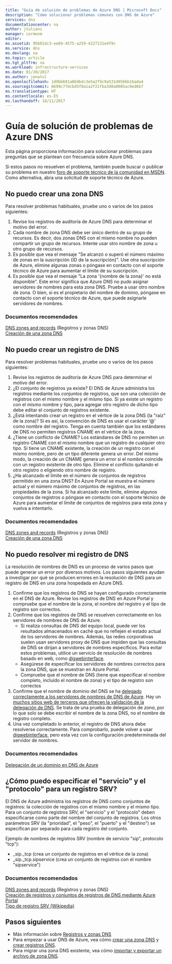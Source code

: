 ```yaml
---
title: "Guía de solución de problemas de Azure DNS | Microsoft Docs"
description: "Cómo solucionar problemas comunes con DNS de Azure"
services: dns
documentationcenter: na
author: jtuliani
manager: carmonm
editor: 
ms.assetid: 95b01dc3-ee69-4575-a259-4227131e4f9c
ms.service: dns
ms.devlang: na
ms.topic: article
ms.tgt_pltfrm: na
ms.workload: infrastructure-services
ms.date: 01/20/2017
ms.author: jonatul
ms.openlocfilehash: 1d9bb681a864bdc3e5a2f9c9a531d9566b16ada4
ms.sourcegitcommit: 6699c77dcbd5f8a1a2f21fba3d0a0005ac9ed6b7
ms.translationtype: HT
ms.contentlocale: es-ES
ms.lasthandoff: 10/11/2017
---
```

# <a name="azure-dns-troubleshooting-guide"></a>Guía de solución de problemas de Azure DNS

Esta página proporciona información para solucionar problemas para preguntas que se plantean con frecuencia sobre Azure DNS.

Si estos pasos no resuelven el problema, también puede buscar o publicar su problema en nuestro [foro de soporte técnico de la comunidad en MSDN](https://social.msdn.microsoft.com/Forums/en-US/home?forum=WAVirtualMachinesVirtualNetwork). Como alternativa, abra una solicitud de soporte técnico de Azure.


## <a name="i-cant-create-a-dns-zone"></a>No puedo crear una zona DNS

Para resolver problemas habituales, pruebe uno o varios de los pasos siguientes:

1.  Revise los registros de auditoría de Azure DNS para determinar el motivo del error.
2.  Cada nombre de zona DNS debe ser único dentro de su grupo de recursos. Es decir, dos zonas DNS con el mismo nombre no pueden compartir un grupo de recursos. Intente usar otro nombre de zona u otro grupo de recursos.
3.  Es posible que vea el mensaje "Se alcanzó o superó el número máximo de zonas en la suscripción {ID de la suscripción}". Use otra suscripción de Azure, elimine algunas zonas o póngase en contacto con el soporte técnico de Azure para aumentar el límite de su suscripción.
4.  Es posible que vea el mensaje "La zona '{nombre de la zona}' no está disponible". Este error significa que Azure DNS no pudo asignar servidores de nombres para esta zona DNS. Pruebe a usar otro nombre de zona. O bien, si es el propietario del nombre de dominio, póngase en contacto con el soporte técnico de Azure, que puede asignarle servidores de nombres.


### <a name="recommended-documents"></a>**Documentos recomendados**

[DNS zones and records](dns-zones-records.md)
 (Registros y zonas DNS)<br>
[Creación de una zona DNS](dns-getstarted-create-dnszone-portal.md)

## <a name="i-cant-create-a-dns-record"></a>No puedo crear un registro de DNS

Para resolver problemas habituales, pruebe uno o varios de los pasos siguientes:

1.  Revise los registros de auditoría de Azure DNS para determinar el motivo del error.
2.  ¿El conjunto de registros ya existe?  El DNS de Azure administra los registros mediante los *conjuntos* de registros, que son una colección de registros con el mismo nombre y el mismo tipo. Si ya existe un registro con el mismo nombre y tipo, para agregar otro registro de dicho tipo debe editar el conjunto de registros existente.
3.  ¿Está intentando crear un registro en el vértice de la zona DNS (la "raíz" de la zona)? Si es así, la convención de DNS es usar el carácter ‘@’ como nombre del registro. Tenga en cuenta también que los estándares de DNS no permiten registros CNAME en el vértice de la zona.
4.  ¿Tiene un conflicto de CNAME?  Los estándares de DNS no permiten un registro CNAME con el mismo nombre que un registro de cualquier otro tipo. Si tiene un CNAME existente, la creación de un registro con el mismo nombre, pero de un tipo diferente genera un error.  Del mismo modo, la creación de un CNAME genera un error si el nombre coincide con un registro existente de otro tipo. Elimine el conflicto quitando el otro registro o eligiendo otro nombre de registro.
5.  ¿Ha alcanzado el límite en el número de conjuntos de registros permitido en una zona DNS? En Azure Portal se muestra el número actual y el número máximo de conjuntos de registros, en las propiedades de la zona. Si ha alcanzado este límite, elimine algunos conjuntos de registros o póngase en contacto con el soporte técnico de Azure para aumentar el límite de conjuntos de registros para esta zona y vuelva a intentarlo. 


### <a name="recommended-documents"></a>**Documentos recomendados**

[DNS zones and records](dns-zones-records.md)
 (Registros y zonas DNS)<br>
[Creación de una zona DNS](dns-getstarted-create-dnszone-portal.md)



## <a name="i-cant-resolve-my-dns-record"></a>No puedo resolver mi registro de DNS

La resolución de nombres de DNS es un proceso de varios pasos que puede generar un error por diversos motivos. Los pasos siguientes ayudan a investigar por qué se producen errores en la resolución de DNS para un registro de DNS en una zona hospedada en Azure DNS.

1.  Confirme que los registros de DNS se hayan configurado correctamente en el DNS de Azure. Revise los registros de DNS en Azure Portal y compruebe que el nombre de la zona, el nombre del registro y el tipo de registro son correctos.
2.  Confirme que los registros de DNS se resuelven correctamente en los servidores de nombres de DNS de Azure.
    - Si realiza consultas de DNS del equipo local, puede ver los resultados almacenados en caché que no reflejen el estado actual de los servidores de nombres.  Además, las redes corporativas suelen usan servidores proxy de DNS que impiden que las consultas de DNS se dirijan a servidores de nombres específicos.  Para evitar estos problemas, utilice un servicio de resolución de nombres basado en web, como [digwebinterface](http://digwebinterface.com).
    - Asegúrese de especificar los servidores de nombres correctos para la zona DNS, que se muestran en Azure Portal.
    - Compruebe que el nombre de DNS (tiene que especificar el nombre completo, incluido el nombre de zona) y el tipo de registro son correctos
3.  Confirme que el nombre de dominio del DNS se ha [delegado correctamente a los servidores de nombres de DNS de Azure](dns-domain-delegation.md). Hay un [muchos sitios web de terceros que ofrecen la validación de la delegación de DNS](https://www.bing.com/search?q=dns+check+tool). Se trata de una prueba de delegación de *zona*, por lo que solo se debe escribir el nombre de la zona DNS, no el nombre de registro completo.
4.  Una vez completado lo anterior, el registro de DNS ahora debe resolverse correctamente. Para comprobarlo, puede volver a usar [digwebinterface](http://digwebinterface.com), pero esta vez con la configuración predeterminada del servidor de nombres.


### <a name="recommended-documents"></a>**Documentos recomendados**

[Delegación de un dominio en DNS de Azure](dns-domain-delegation.md)



## <a name="how-do-i-specify-the-service-and-protocol-for-an-srv-record"></a>¿Cómo puedo especificar el "servicio" y el "protocolo" para un registro SRV?

El DNS de Azure administra los registros de DNS como conjuntos de registros: la colección de registros con el mismo nombre y el mismo tipo. Para un conjunto de registros SRV, el "servicio" y el "protocolo" deben especificarse como parte del nombre del conjunto de registros. Los otros parámetros SRV (la "prioridad", el "peso", el "puerto" y el "destino") se especifican por separado para cada registro del conjunto.

Ejemplo de nombres de registros SRV (nombre de servicio "sip", protocolo "tcp"):

- \_sip.\_tcp (crea un conjunto de registros en el vértice de la zona)
- \_sip.\_tcp.sipservice (crea un conjunto de registros con el nombre "sipservice")

### <a name="recommended-documents"></a>**Documentos recomendados**

[DNS zones and records](dns-zones-records.md)
 (Registros y zonas DNS)<br>
[Creación de registros y conjuntos de registros de DNS mediante Azure Portal](dns-getstarted-create-recordset-portal.md)
<br>
[Tipo de registro SRV (Wikipedia)](https://en.wikipedia.org/wiki/SRV_record)


## <a name="next-steps"></a>Pasos siguientes

* Más información sobre [Registros y zonas DNS](dns-zones-records.md)
* Para empezar a usar DNS de Azure, vea cómo [crear una zona DNS](dns-getstarted-create-dnszone-portal.md) y [crear registros DNS](dns-getstarted-create-recordset-portal.md).
* Para migrar una zona DNS existente, vea cómo [importar y exportar un archivo de zona DNS](dns-import-export.md).

